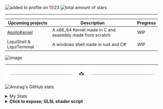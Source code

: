 <img src="https://komarev.com/ghpvc/?username=CPScript&style=flat-square&color=blue" alt="added to profile on 11/23"/> <img src="https://img.shields.io/github/stars/CPScript?label=Stars" alt="total amount of stars">

---

Upcoming projects | Description | Progress
---|---|---
[ApolloKernel](https://github.com/CPScript/ApolloKernel) | A x86_64 Kernel made in C and assembly made from scratch | WIP
LiquiShell & LiquiTerminal | A windows shell made in rust and C# | WIP

<img width="1366" height="726" alt="image" src="https://github.com/user-attachments/assets/fe411d72-26ea-444b-b8bb-890129842e48" />


---

<div align="center">
  <img src="divider2.png" alt="divider"/>
</div> 

<div align="left">

![Anurag's GitHub stats](https://github-readme-stats.vercel.app/api?username=CPScript&show_icons=true&theme=synthwave) 

<details closed>
<summary>My Stats</summary>
<br>
            
[![GitHub Streak](https://github-readme-streak-stats.herokuapp.com?user=CPScript&theme=hacker&date_format=M%20j%5B%2C%20Y%5D)](https://git.io/streak-stats)

<img src="https://stats4github.vercel.app/api/top-langs/?username=CPScript&langs_count=11&hide=html&layout=compact&exclude_repo=Viruses,terminal,Joker,Rosehip-android"> <br/> <table><tbody><tr><td><a href="https://octo-ring.com/"><img src="https://octo-ring.com/static/img/widget/top.png" width="99%" alt="Octo Ring logo" align="top"></a><br><a href="https://octo-ring.com/p/CPScript/prev"><img src="https://octo-ring.com/static/img/widget/prev.png" width="33%" alt="previous" align="top" title="previous profile"></a><a href="https://octo-ring.com/p/CPScript/random"><img src="https://octo-ring.com/static/img/widget/random.png" width="33%" alt="random" align="top" title="random profile"></a><a href="https://octo-ring.com/p/CPScript/next"><img src="https://octo-ring.com/static/img/widget/next.png" width="33%" alt="next" align="top" title="next profile"></a><br><a href="https://octo-ring.com/"><img src="https://octo-ring.com/static/img/widget/bottom.png" width="99%" alt="check out other GitHub profiles in the Octo Ring" align="top"></a></td></tr></tbody></table>

</details>

<details>
<summary><b>Click to expose; GLSL shader script</b></summary>

![image](https://github.com/user-attachments/assets/605d20de-0a1f-403d-8ad3-33bf0f261d03)


```
#define BLACK_HOLE_RADIUS 1.0
#define SCHWARZSCHILD_RADIUS 0.4
#define ACCRETION_DISK_INNER 1.0
#define ACCRETION_DISK_OUTER 4.0
#define ACCRETION_DISK_THICKNESS 0.1
#define DISK_TEMPERATURE_SCALE 1.5
#define LENSING_STRENGTH 2.5
#define DOPPLER_STRENGTH 1.2
#define GRAVITATIONAL_REDSHIFT 0.9
#define ROTATION_SPEED 0.2
#define STAR_DENSITY 200.0
#define DUST_DENSITY 0.4

float hash(vec2 p) {
    p = fract(p * vec2(123.45, 678.91));
    p += dot(p, p + 45.32);
    return fract(p.x * p.y);
}

float noise(vec2 p) {
    vec2 i = floor(p);
    vec2 f = fract(p);
    f = f * f * (3.0 - 2.0 * f);

    float a = hash(i);
    float b = hash(i + vec2(1.0, 0.0));
    float c = hash(i + vec2(0.0, 1.0));
    float d = hash(i + vec2(1.0, 1.0));

    return mix(mix(a, b, f.x), mix(c, d, f.x), f.y);
}

vec3 starField(vec2 uv, float time) {
    float stars1 = pow(noise(uv * STAR_DENSITY), 20.0) * 1.0;
    float stars2 = pow(noise(uv * STAR_DENSITY * 0.5 + 30.0), 20.0) * 1.5;
    float stars3 = pow(noise(uv * STAR_DENSITY * 0.25 + 10.0), 20.0) * 2.0;
    
    stars1 *= 0.8 + 0.2 * sin(time * 1.5 + uv.x * 10.0);
    stars2 *= 0.8 + 0.2 * sin(time * 0.7 + uv.y * 12.0);
    stars3 *= 0.8 + 0.2 * cos(time * 1.0 + uv.x * uv.y * 5.0);

    vec3 color1 = vec3(0.8, 0.9, 1.0) * stars1; 
    vec3 color2 = vec3(1.0, 0.9, 0.7) * stars2; 
    vec3 color3 = vec3(1.0, 0.6, 0.5) * stars3; 
    
    return color1 + color2 + color3;
}

vec3 nebulaEffect(vec2 uv, float time) {
    vec3 nebula = vec3(0.0);
    float t = time * 0.05;
    
    float n1 = noise(uv * 1.0 + t);
    float n2 = noise(uv * 2.0 - t * 0.5);
    float n3 = noise(uv * 4.0 + t * 0.2);
    
    float nebulaNoise = pow(n1 * n2 * n3, 3.0) * DUST_DENSITY;
    
    nebula += vec3(0.2, 0.1, 0.3) * nebulaNoise * 2.0; 
    nebula += vec3(0.1, 0.2, 0.4) * nebulaNoise * 1.5;
    nebula += vec3(0.3, 0.1, 0.2) * pow(n3, 4.0) * 0.8;
    
    return nebula;
}

vec3 dopplerShift(vec3 color, float velocity) {
    float doppler = 1.0 + velocity * DOPPLER_STRENGTH;

    return vec3(
        color.r * (velocity < 0.0 ? 1.0/doppler : 1.0),
        color.g,
        color.b * (velocity > 0.0 ? 1.0/doppler : 1.0)
    );
}

vec3 temperatureColor(float temperature) {
    vec3 color = vec3(1.0);
    
    color.r = pow(temperature, 1.5);
    
    color.g = pow(temperature, 2.0) * (1.0 - temperature * 0.5);
    
    color.b = pow(temperature, 3.0) * (1.0 - temperature * 0.8);
    
    color = normalize(color) * pow(temperature, 1.5);
    
    return color;
}

vec2 raytrace(vec2 uv, float radius, float lensStrength) {
    float r = length(uv);
    float theta = atan(uv.y, uv.x);
    
    float bendingFactor = lensStrength * SCHWARZSCHILD_RADIUS / max(r, 0.001);
    float bendingAmount = 1.0 / (1.0 + pow(r / radius, 2.0) * exp(-bendingFactor));
    
    float newRadius = mix(r, radius * radius / r, bendingAmount);
    
    return vec2(cos(theta), sin(theta)) * newRadius;
}

void mainImage(out vec4 fragColor, in vec2 fragCoord) {
    vec2 uv = (fragCoord - 0.5 * iResolution.xy) / iResolution.y;
    
    float time = iTime * 0.5;
    
    vec2 lensedUV = raytrace(uv, BLACK_HOLE_RADIUS, LENSING_STRENGTH);
    
    float r = length(lensedUV);
    float theta = atan(lensedUV.y, lensedUV.x);
    
    float rotatedTheta = theta + time * ROTATION_SPEED;
    vec2 diskUV = vec2(r * cos(rotatedTheta), r * sin(rotatedTheta));
    
    float diskDistance = abs(diskUV.y) / ACCRETION_DISK_THICKNESS;
    float diskRadius = length(diskUV);
    float diskMask = smoothstep(ACCRETION_DISK_INNER, ACCRETION_DISK_INNER + 0.1, diskRadius) *
                     smoothstep(ACCRETION_DISK_OUTER + 0.1, ACCRETION_DISK_OUTER, diskRadius) *
                     smoothstep(1.0, 0.0, diskDistance);
    
    float temperature = mix(0.3, 1.0, smoothstep(ACCRETION_DISK_OUTER, ACCRETION_DISK_INNER, diskRadius)) * DISK_TEMPERATURE_SCALE;
    vec3 diskColor = temperatureColor(temperature);
    
    float velocity = sin(rotatedTheta) * 0.8 * smoothstep(ACCRETION_DISK_OUTER, ACCRETION_DISK_INNER, diskRadius);
    diskColor = dopplerShift(diskColor, velocity);
    
    float redshiftFactor = mix(1.0, GRAVITATIONAL_REDSHIFT, smoothstep(ACCRETION_DISK_OUTER * 0.5, ACCRETION_DISK_INNER, diskRadius));
    diskColor *= redshiftFactor;
    
    float blackHoleMask = 1.0 - smoothstep(SCHWARZSCHILD_RADIUS * 0.9, SCHWARZSCHILD_RADIUS, r);

    vec2 starUV = mix(uv, lensedUV, smoothstep(5.0, 1.0, length(uv)));
    vec3 stars = starField(starUV * 0.5, time);
    
    vec3 nebula = nebulaEffect(starUV * 0.2, time) * 0.3;
    
    float photonRing = smoothstep(SCHWARZSCHILD_RADIUS - 0.03, SCHWARZSCHILD_RADIUS, r) * 
                       smoothstep(SCHWARZSCHILD_RADIUS + 0.03, SCHWARZSCHILD_RADIUS, r);
    vec3 photonRingColor = vec3(1.0, 0.8, 0.6) * 5.0 * photonRing;
    
    float blueShiftGlow = pow(max(0.0, -sin(rotatedTheta)), 4.0) * diskMask * 2.0;
    vec3 blueShiftColor = vec3(0.5, 0.7, 1.0) * blueShiftGlow;
    
    vec3 color = vec3(0.0);
    
    color += (stars + nebula) * (1.0 - blackHoleMask);
    
    color += diskColor * diskMask * 3.0;
    
    color += photonRingColor;
    
    color += blueShiftColor;
    
    color += max(vec3(0.0), color - 1.0) * 0.5;

    color = pow(color, vec3(0.8)); 
    color = (color - 0.1) * 1.1;
    
    fragColor = vec4(max(vec3(0.0), color), 1.0);
}
```
</details>
